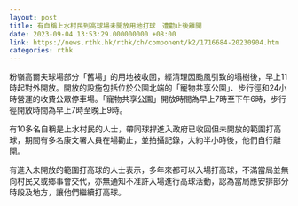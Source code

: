 ```yaml
---
layout: post
title: 有自稱上水村民到高球場未開放用地打球　遭勸止後離開
date: 2023-09-04 13:53:29.000000000 +08:00
link: https://news.rthk.hk/rthk/ch/component/k2/1716684-20230904.htm
categories: rthk
---
```


粉嶺高爾夫球場部分「舊場」的用地被收回，經清理因颱風引致的塌樹後，早上11時起對外開放。開放的設施包括位於公園北端的「寵物共享公園」、步行徑和24小時營運的收費公眾停車場。「寵物共享公園」開放時間為早上7時至下午6時，步行徑開放時間為早上7時至晚上9時。

有10多名自稱是上水村民的人士，帶同球捍進入政府已收回但未開放的範圍打高球，期間有多名康文署人員在場勸止，並拍攝記錄，大約半小時後，他們自行離開。

有進入未開放的範圍打高球的人士表示，多年來都可以入場打高球，不滿當局並無向村民又或鄉事會交代，亦無通知不准許入場進行高球活動，認為當局應安排部分時段及地方，讓他們繼續打高球。
